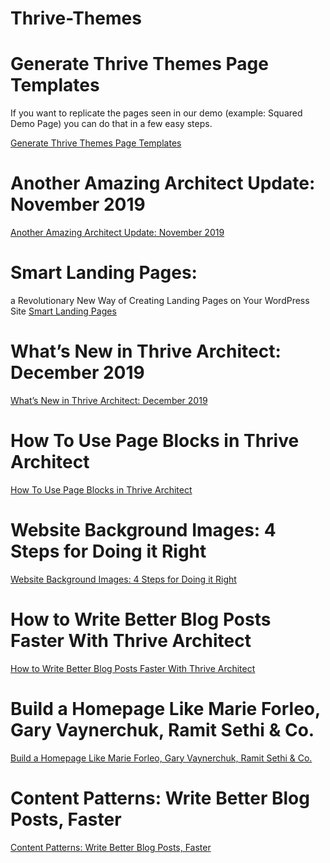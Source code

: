 # Thrive-Themes

# Generate Thrive Themes Page Templates

If you want to replicate the pages seen in our demo (example: Squared Demo Page) you can do that in a few easy steps.

[Generate Thrive Themes Page Templates](https://thrivethemes.com/tkb_item/generate-thrive-themes-page-templates/)

# Another Amazing Architect Update: November 2019
[Another Amazing Architect Update: November 2019](https://thrivethemes.com/architect-november-2019/)

# Smart Landing Pages:
a Revolutionary New Way of Creating Landing Pages on Your WordPress Site
[Smart Landing Pages](https://thrivethemes.com/architect/smart-landing-pages/)

# What’s New in Thrive Architect: December 2019
[What’s New in Thrive Architect: December 2019](https://thrivethemes.com/architect-december-2019/)

# How To Use Page Blocks in Thrive Architect
[How To Use Page Blocks in Thrive Architect](https://www.youtube.com/watch?v=j25YPfE6QzA)

# Website Background Images: 4 Steps for Doing it Right
[Website Background Images: 4 Steps for Doing it Right](https://www.youtube.com/watch?v=C55xYgwj0Hs)

# How to Write Better Blog Posts Faster With Thrive Architect
[How to Write Better Blog Posts Faster With Thrive Architect](https://www.youtube.com/watch?v=_nQ96EuQuHA)

# Build a Homepage Like Marie Forleo, Gary Vaynerchuk, Ramit Sethi & Co.
[Build a Homepage Like Marie Forleo, Gary Vaynerchuk, Ramit Sethi & Co.](https://www.youtube.com/watch?v=3cXDGV1Be_Q)

# Content Patterns: Write Better Blog Posts, Faster
[Content Patterns: Write Better Blog Posts, Faster](https://www.youtube.com/watch?v=Acfdn-CTytM)







